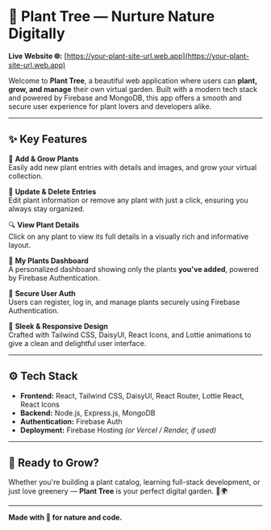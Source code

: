 # 🌱 Plant Tree — Nurture Nature Digitally

**Live Website 🌐:** [https://your-plant-site-url.web.app](https://your-plant-site-url.web.app)

Welcome to **Plant Tree**, a beautiful web application where users can **plant, grow, and manage** their own virtual garden. Built with a modern tech stack and powered by Firebase and MongoDB, this app offers a smooth and secure user experience for plant lovers and developers alike.

---

## ✨ Key Features

🌿 **Add & Grow Plants**  
Easily add new plant entries with details and images, and grow your virtual collection.

📝 **Update & Delete Entries**  
Edit plant information or remove any plant with just a click, ensuring you always stay organized.

🔍 **View Plant Details**  
Click on any plant to view its full details in a visually rich and informative layout.

👤 **My Plants Dashboard**  
A personalized dashboard showing only the plants **you've added**, powered by Firebase Authentication.

🔐 **Secure User Auth**  
Users can register, log in, and manage plants securely using Firebase Authentication.

🎨 **Sleek & Responsive Design**  
Crafted with Tailwind CSS, DaisyUI, React Icons, and Lottie animations to give a clean and delightful user interface.

---

## ⚙️ Tech Stack

- **Frontend:** React, Tailwind CSS, DaisyUI, React Router, Lottie React, React Icons
- **Backend:** Node.js, Express.js, MongoDB
- **Authentication:** Firebase Auth
- **Deployment:** Firebase Hosting *(or Vercel / Render, if used)*

---

## 🚀 Ready to Grow?

Whether you're building a plant catalog, learning full-stack development, or just love greenery — **Plant Tree** is your perfect digital garden. 🌿🌍

---

**Made with 💚 for nature and code.**
